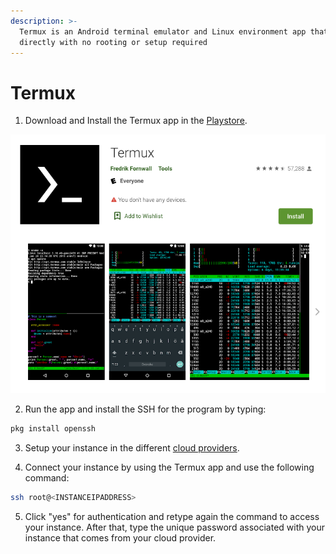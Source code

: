 ```yaml
---
description: >-
  Termux is an Android terminal emulator and Linux environment app that works
  directly with no rooting or setup required
---
```


# Termux

1. Download and Install the Termux app in the [Playstore](https://play.google.com/store/apps/details?id=com.termux&hl=en).

![](../../../.gitbook/assets/image%20%28138%29.png)

2. Run the app and install the SSH for the program by typing:

```bash
pkg install openssh
```

3. Setup your instance in the different [cloud providers](../../cloud-setup/).

4. Connect your instance by using the Termux app and use the following command:

```bash
ssh root@<INSTANCEIPADDRESS>
```

5. Click "yes" for authentication and retype again the command to access your instance. After that, type the unique password associated with your instance that comes from your cloud provider.

